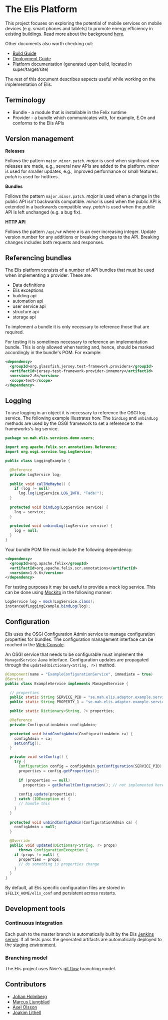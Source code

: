 # The Elis Platform

This project focuses on exploring the potential of mobile services on mobile devices (e.g. smart phones and tablets) to promote energy efficiency in existing buildings. Read more about the background [here](http://elis.mah.se).

Other documents also worth checking out: 

* [Build Guide](super/readme.md)
* [Deployment Guide](Deployment%20guide.md)
* Platform documentation (generated upon build, located in super/target/site)

The rest of this document describes aspects useful while working on the implementation of Elis. 

## Terminology

* Bundle - a module that is installable in the Felix runtime
* Provider - a bundle which communicates with, for example, E.On and conforms to the Elis APIs

## Version management

**Releases**

Follows the pattern `major.minor.patch`. _major_ is used when significant new releases are made, e.g., several new APIs are added to the platform. _minor_ is used for smaller updates, e.g., improved performance or small features. _patch_ is used for hotfixes. 

**Bundles**

Follows the pattern `major.minor.patch`. _major_ is used when a change in the public API isn't backwards compatible. _minor_ is used when the public API is extended in a backwards compatible way. _patch_ is used when the public API is left unchanged (e.g. a bug fix).

**HTTP API**

Follows the pattern `/api/v#` where `#` is an ever increasing integer. Update version number for any additions or breaking changes to the API. Breaking changes includes both requests and responses. 

## Referencing bundles

The Elis platform consists of a number of API bundles that must be used when implementing a provider. These are: 

* Data definitions
* Elis exceptions
* building api
* automation api
* user service api
* structure api
* storage api

To implement a bundle it is only necessary to reference those that are required. 

For testing it is sometimes necessary to reference an implementation bundle. This is only allowed when testing and, hence, should be marked accordingly in the bundle's POM. For example: 

```xml
<dependency>
  <groupId>org.glassfish.jersey.test-framework.providers</groupId>
  <artifactId>jersey-test-framework-provider-inmemory</artifactId>
  <version>2.6</version>
  <scope>test</scope>
</dependency>
```

## Logging

To use logging in an object it is necessary to reference the OSGI log service. The following example illustrates how. The `bindLog` and `unbindLog` methods are used by the OSGI framework to set a reference to the frameworks's log service.

```java
package se.mah.elis.services.demo.users;

import org.apache.felix.scr.annotations.Reference;
import org.osgi.service.log.LogService;

public class LoggingExample {

  @Reference
  private LogService log;
  
  public void callMeMaybe() {
    if (log != null)
      log.log(LogService.LOG_INFO, "Tada!");
  }
  
  protected void bindLog(LogService service) {
    log = service;
  }
  
  protected void unbindLog(LogService service) {
    log = null;
  }
}
```

Your bundle POM file must include the following dependency:

```xml
<dependency>
  <groupId>org.apache.felix</groupId>
  <artifactId>org.apache.felix.scr.annotations</artifactId>
  <version>1.9.6</version>
</dependency>
```

For testing purposes it may be useful to provide a mock log service. This can be done using [Mockito](https://code.google.com/p/mockito/) in the following manner: 

```java
LogService log = mock(LogService.class);
instanceOfLoggingExample.bindLog(log);
```

## Configuration

Elis uses the OSGI Configuration Admin service to manage configuration properties for bundles. The configuration management interface can be reached in the [Web Console](http://195.178.234.87:8080/system/console/configMgr).

An OSGI service that needs to be configurable must implement the `ManagedService` Java interface. Configuration updates are propagated through the `updated(Dictionary<String, ?>)` method. 

```java
@Component(name = "ExampleConfigurationService", immediate = true)
@Service
public class ExampleService implements ManagedService {

  // properties
  public static String SERVICE_PID = "se.mah.elis.adaptor.example.service";
  public static String PROPERTY_1 = "se.mah.elis.adaptor.example.service.some_property";

  public static Dictionary<String, ?> properties;

  @Reference
  private ConfigurationAdmin configAdmin;

  protected void bindConfigAdmin(ConfigurationAdmin ca) {
    configAdmin = ca;
    setConfig();
  }

  private void setConfig() {
    try {
      Configuration config = configAdmin.getConfiguration(SERVICE_PID);
      properties = config.getProperties();
      
      if (properties == null) 
        properties = getDefaultConfiguration(); // not implemented here
      
      config.update(properties);
    } catch (IOException e) {
      // handle this
    }
  }
  
  protected void unbindConfigAdmin(ConfigurationAdmin ca) {
    configAdmin = null;
  }

  @Override
  public void updated(Dictionary<String, ?> props)
      throws ConfigurationException {
    if (props != null) {
      properties = props;
      // do something is properties change
    }
  }
}
```

By default, all Elis specific configuration files are stored in `$FELIX_HOME/elis_conf` and persistent across restarts. 

## Development tools

### Continuous integration

Each push to the master branch is automatically built by the Elis [Jenkins server](http://195.178.234.87:8081/). If all tests pass the generated artifacts are automatically deployed to the [staging environment](http://195.178.234.87:8080/). 

### Branching model

The Elis project uses Nvie's [git flow](http://nvie.com/posts/a-successful-git-branching-model/) branching model. 

## Contributors

* [Johan Holmberg](mailto:johan.holmberg@mah.se)
* [Marcus Ljungblad](mailto:marcus@ljungblad.nu)
* [Axel Olsson](mailto:axel.olsson@mah.se)
* [Joakim Lithell](mailto:joakim.lithell@mah.se)
